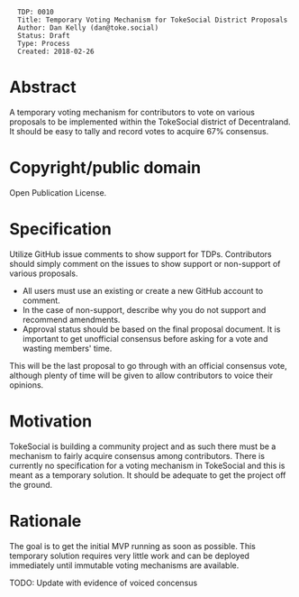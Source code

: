 ```
  TDP: 0010
  Title: Temporary Voting Mechanism for TokeSocial District Proposals
  Author: Dan Kelly (dan@toke.social)
  Status: Draft
  Type: Process
  Created: 2018-02-26
```

# Abstract
A temporary voting mechanism for contributors to vote on various proposals to be implemented within the TokeSocial district of Decentraland. It should be easy to tally and record votes to acquire 67% consensus.

# Copyright/public domain
Open Publication License.

# Specification
Utilize GitHub issue comments to show support for TDPs. Contributors should simply comment on the issues to show support or non-support of various proposals. 

* All users must use an existing or create a new GitHub account to comment.
* In the case of non-support, describe why you do not support and recommend amendments.
* Approval status should be based on the final proposal document. It is important to get unofficial consensus before asking for a vote and wasting members' time.

This will be the last proposal to go through with an official consensus vote, although plenty of time will be given to allow contributors to voice their opinions.

# Motivation
TokeSocial is building a community project and as such there must be a mechanism to fairly acquire consensus among contributors. There is currently no specification for a voting mechanism in TokeSocial and this is meant as a temporary solution. It should be adequate to get the project off the ground. 

# Rationale
The goal is to get the initial MVP running as soon as possible. This temporary solution requires very little work and can be deployed immediately until immutable voting mechanisms are available.

TODO: Update with evidence of voiced concensus 
